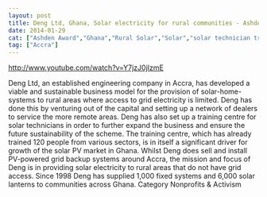 ```yaml
---
layout: post
title: Deng Ltd, Ghana, Solar electricity for rural communities - Ashden Award winner
date: 2014-01-29
cat: ["Ashden Award","Ghana","Rural Solar","Solar","solar technician training","Sustainable Development"]
tag: ["Accra"]
---
```


http://www.youtube.com/watch?v=Y7jzJ0jIzmE

Deng Ltd, an established engineering company in Accra, has developed a viable and sustainable business model for the provision of solar-home-systems to rural areas where access to grid electricity is limited. Deng has done this by venturing out of the capital and setting up a network of dealers to service the more remote areas. Deng has also set up a training centre for solar technicians in order to further expand the business and ensure the future sustainability of the scheme. The training centre, which has already trained 120 people from various sectors, is in itself a significant driver for growth of the solar PV market in Ghana. Whilst Deng does sell and install PV-powered grid backup systems around Accra, the mission and focus of Deng is in providing solar electricity to rural areas that do not have grid access. Since 1998 Deng has supplied 1,000 fixed systems and 6,000 solar lanterns to communities across Ghana.
Category
Nonprofits & Activism
